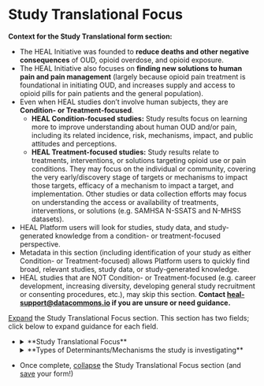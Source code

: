 # Study Translational Focus
**Context for the Study Translational form section:**
* The HEAL Initiative was founded to **reduce deaths and other negative consequences** of OUD, opioid overdose, and opioid exposure.
* The HEAL Initiative also focuses on **finding new solutions to human pain and pain management** (largely because opioid pain treatment is foundational in initiating OUD, and increases supply and access to opioid pills for pain patients and the general population).
* Even when HEAL studies don’t involve human subjects, they are **Condition- or Treatment-focused**.
  * **HEAL Condition-focused studies:** Study results focus on learning more to improve understanding about human OUD and/or pain, including its related incidence, risk, mechanisms, impact, and public attitudes and perceptions.
  * **HEAL Treatment-focused studies:** Study results relate to treatments, interventions, or solutions targeting opioid use or pain conditions. They may focus on the individual or community, covering the very early/discovery stage of targets or mechanisms to impact those targets, efficacy of a mechanism to impact a target, and implementation. Other studies or data collection efforts may focus on understanding the access or availability of treatments, interventions, or solutions (e.g. SAMHSA N-SSATS and N-MHSS datasets).
* HEAL Platform users will look for studies, study data, and study-generated knowledge from a condition- or treatment-focused perspective.
* Metadata in this section (including identification of your study as either Condition- or Treatment-focused) allows Platform users to quickly find broad, relevant studies, study data, or study-generated knowledge.
* HEAL studies that are NOT Condition- or Treatment-focused (e.g. career development, increasing diversity, developing general study recruitment or consenting procedures, etc.), may skip this section. **Contact heal-support@datacommons.io if you are unsure or need guidance.**

[Expand](expand-or-collapse-cedar-form-section.md) the Study Translational Focus section. This section has two fields; click below to expand guidance for each field.

*    
    <details><summary>**Study Translational Focus**</summary><blockquote>
    
    <details><summary>**How to answer**</summary><blockquote>
        This field allows selection of a single answer from a limited set of choices, including: “Condition” for Condition-focused studies, and “Treatment” for Treatment-focused studies (see above for definitions). 

        Human subjects study examples:

          Condition-focused: an observational prospective cohort study, following developmental markers in babies exposed to opioids in utero, from birth through adolescence
        
          Treatment-focused: a randomized control trial, testing efficacy of a novel non-opioid drug for pain versus status quo use of an opioid drug. 
       
       Basic science or non-human subjects study examples:

          Condition-focused: a biochemical study investigating the molecular mechanisms of cell signaling in pain/nociception

          Treatment-focused: a small molecule screen to discover chemical drugs that activate or deactivate a molecular target involved in opioid-addictive or overdose pathways.   
    </blockquote></details>
    <details><summary>**How this field will be used**</summary><blockquote>
        These values will likely be filterable under “Advanced Search” on the HEAL Platform Discovery page. As noted above, a wide variety of Platform users will likely seek condition- or treatment-focused studies, study data, and study-generated knowledge, allowing them to better study and/or understand 1) a human opioid or pain condition and/or 2) opioid or pain treatments, interventions, or solutions at the individual or community level. Identification of your study as either Condition- or Treatment-focused, allows these users to more rapidly filter studies and discover the information they need.
    </blockquote></details>    
    </blockquote></details>
    
    
    <details><summary>**Types of Determinants/Mechanisms the study is investigating**</summary><blockquote>
                    
    <details><summary>**How to answer**</summary><blockquote> 
        <ul>
        <li> This field allows multiple selections from a limited set of answers, including: 
            <ul> 
            <li> Biology and Health
            </li> 
            <li> Mental Health
            </li>
            <li> Social Determinants
            </li>
            <li> Public Attitudes or Stigma
            </li>
            <li> Stigma
            </li>
            </ul>
            Select all that applu.
        </li>
        <li> **For Condition-focused** studies, consider the determinants or mechanisms of the human opioid or pain condition you are investigating. For example:
            <ul> 
            <li> Biology and Health: A study focused on molecular or biophysical mechanisms of bodily injury and pain perception
            </li> 
            <li> Mental Health: An observational study measuring the incidence and timing of onset of rumination and other anxiety or depressive symptoms/states in patients that do or do not transition from acute to chronic pain
            </li>
            <li> Social Determinants: A study measuring items such as income and education level, family support, access to healthcare and food, etc.
            </li>
            <li> Public Attitudes or Stigma: A study measuring items such as individual perceptions of stigma from friends, family, and employers around their pain experience
            </li>
            <li>Public Attitudes or Stigma AND Social Determinants: A study randomly surveying individuals’ attitudes towards those with OUD (public attitudes and stigma are a subset of all social determinants).
            </li>
            </ul>
        <li> For **Treatment-focused** studies, think about the mechanism of the treatment, intervention, or solution you are investigating. For example:
            <ul> 
            <li> Biology and Health: A small molecule screen study looking for drugs that inhibit a novel protein target in the opioid reward pathway as a possible drug candidate to treat OUD, or a study investigating efficacy of a drug or surgical procedure to treat chronic back pain
            </li> 
            <li> Mental Health: A study investigating relative efficacy of group therapy versus one-on-one therapy to prevent opioid use relapse
            </li>
            <li> Biology and Health AND Social Determinants: A study investigating efficacy of providing individuals leaving jail, with a history of opioid use, either 1) MOUD alone or 2) MOUD plus supports such as housing, food, and education/employment assistance
            </li>
            <li> Public Attitudes or Stigma: A study investigating efficacy of a community-level communications campaign, discussing OUD as a disease, to change public attitudes and reduce stigma towards sufferers
            </li>
            </ul>
        </li>
            </ul>
    </blockquote></details>
    <details><summary>**How this field will be used**</summary><blockquote> 
        These values will likely be filterable under “Advanced Search” on the HEAL Platform Discovery page. Platform users can use this field to filter studies based on their treatment mode. For example: 

        <ul>
            <li>Mental Health: A patient with OUD may seek a mental health intervention/treatment, if they are reluctant to use medication or are in a rehabilitation facility that does not allow medication.</li>
            <li>Biology and Health: A pain clinician, who has historically treated patients with opioids and seen some resulting addictions, may seek information on non-opioid-based pain treatments.</li>
            <li>Social Determinants: A public health official, in an area with high opioid overdose rates, despite high naloxone availability, might suspect social determinants (e.g. attitudes/stigma, lack of communication/education, lack of transportation to distribution centers, etc.) play a role in low uptake/effective use of naloxone.</li>
        </ul>
        Filtering will allow Platform users to quickly find broad, relevant studies, study data, or study-generated knowledge.       
    </blockquote></details>
    </blockquote></details>

* Once complete, [collapse](expand-or-collapse-cedar-form-section.md) the Study Translational Focus section (and [save](save-cedar-form.md) your form!)        